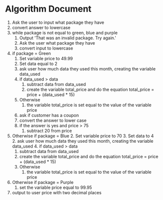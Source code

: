 # Algorithm Document

1. Ask the user to input what package they have 
2. convert answer to lowercase
3. while package is not equal to green, blue and purple
   1. Output 'That was an invalid package. Try again.'
   2. Ask the user what package they have
   3. convert input to lowercase
4. if package = Green
   1. Set variable price to 49.99
   2. Set data equal to 2
   2. ask user how much data they used this month, creating the variable data_used
   4. if data_used > data
      1. subtract data from data_used
      2. create the variable total_price and do the equation total_price = price + (data_used * 15)
   6. Otherwise 
      1. the variable total_price is set equal to the value of the variable price
   7. ask if customer has a coupon
   8. convert the answer to lower case
   7. if the answer is yes and price > 75
      1. subtract 20 from price
5. Otherwise if package = Blue
   2. Set variable price to 70
   3. Set data to 4
   2. ask user how much data they used this month, creating the variable data_used
   4. if data_used > data
      1. subtract data from data_used
      2. create the variable total_price and do the equation total_price = price + (data_used * 15)
   6. Otherwise 
      1. the variable total_price is set equal to the value of the variable price
6. Otherwise if package = Purple
   1. set the variable price equal to 99.95
7. output to user price with two decimal places


